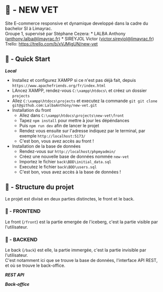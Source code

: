 
# 🥼 - NEW VET 

Site E-commerce responsive et dynamique developpé dans la cadre du bachelor SI à Limayrac.<br>
Groupe 1, supervisé par Stéphane Cezera: 
    * LALBA Anthony (anthony.lalba@limayrac.fr)
    * SIREYJOL Victor (victor.sireyjol@limayrac.fr)
Trello: https://trello.com/b/xVJMjgUN/new-vet<br>

## 🚀 - Quick Start

***Local***

* Installez et configurez XAMPP si ce n'est pas déjà fait, depuis `https://www.apachefriends.org/fr/index.html`
* LAncez XAMPP, rendez-vous `C:\xampp\htdocs\` et créez un dossier `projects`
* Allez `C:\xampp\htdocs\projects` et executez la commande `git git clone git@github.com:LalbaAnthony/new-vet.git`
* Installation du front
    * Allez dans `C:\xampp\htdocs\projects\new-vet\front` 
    * Tapez `npm install` pour mettre à jour les dépéndances
    * Puis `npm run dev` afin de lancer le projet
    * Rendez vous ensuite sur l'adresse indiquez par le terminal, par exemple `http://localhost:5173/`
    * C'est bon, vous avez accès au front !
* Installation de la base de données
    * Rendez-vous sur `http://localhost/phpmyadmin/`
    * Créez une nouvelle base de données nommée `new-vet`
    * Importez le fichier `back\BDD\initial_data.sql`
    * Executez le fichier `back\BDD\users.sql`
    * C'est bon, vous avez accès à la base de données !

## 🧱 - Structure du projet

Le projet est divisé en deux parties distinctes, le front et le back.<br>

### 📄 - FRONTEND

Le front (`/front`) est la partie emergée de l'iceberg, c'est la partie visible par l'utilisateur.<br>

### 📄 - BACKEND

Le back (`/back`) est elle, la partie immergée, c'est la partie invisible par l'utilisateur.<br>
C'est notamment ici que se trouve la base de données, l'interface API REST, et où se trouve le back-office.<br>

***REST API***

***Back-office***